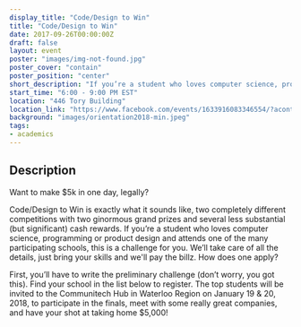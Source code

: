 ```yaml
---
display_title: "Code/Design to Win"
title: "Code/Design to Win"
date: 2017-09-26T00:00:00Z
draft: false
layout: event
poster: "images/img-not-found.jpg"
poster_cover: "contain"
poster_position: "center"
short_description: "If you’re a student who loves computer science, programming or product design and attends one of the many participating schools, this is a challenge for you."
start_time: "6:00 - 9:00 PM EST"
location: "446 Tory Building"
location_link: "https://www.facebook.com/events/1633916083346554/?acontext=%7B%22event_action_history%22%3A[%7B%22surface%22%3A%22page%22%7D]%7D"
background: "images/orientation2018-min.jpeg"
tags:
- academics
---
```


## Description

Want to make $5k in one day, legally?

Code/Design to Win is exactly what it sounds like, two completely different competitions with two ginormous grand prizes and several less substantial (but significant) cash rewards. If you’re a student who loves computer science, programming or product design and attends one of the many participating schools, this is a challenge for you. We’ll take care of all the details, just bring your skills and we'll pay the billz.
How does one apply?

First, you’ll have to write the preliminary challenge (don’t worry, you got this). Find your school in the list below to register. The top students will be invited to the Communitech Hub in Waterloo Region on January 19 & 20, 2018, to participate in the finals, meet with some really great companies, and have your shot at taking home $5,000!